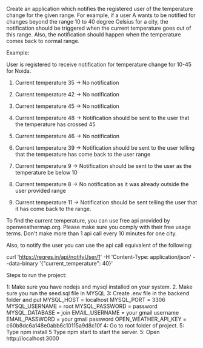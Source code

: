 Create an application which notifies
the registered user of the temperature change for the given range. For example, if a user A wants to be notified for changes beyond the range 10 to 40 degree Celsius for a city, the notification should be triggered when the current temperature goes out of this
range. Also, the notification should happen when the temperature comes back to normal range. 

Example:

User is registered to receive
notification for temperature change for 10-45 for Noida.

1. Current temperature 35 ->
No notification

2. Current temperature 42 ->
No notification

3. Current temperature 45 ->
No notification

4. Current temperature 48 ->
Notification should be sent to the user that the temperature has crossed 45

5. Current temperature 46 ->
No notification

6. Current temperature  39 ->
Notification should be sent to the user telling that the temperature has come back to the user range

7. Current temperature   9 ->
Notification should be sent to the user as the temperature be below 10

8. Current temperature  8 ->
No notification as it was already outside the user provided range

9. Current temperature  11 ->
Notification should be sent telling the user that it has come back to the range.


To find the current temperature,
you can use free api provided by openweathermap.org. Please make sure you comply with their free usage terms. Don't make more than
1 api call every 10 minutes for one city.

Also, to notify the user you
can use the api call equivalent of the following:

curl 'https://reqres.in/api/notifyUser/1'
 -H 'Content-Type: application/json' --data-binary '{"current_temperature": 40}'


Steps to run the project:

1: Make sure you have nodejs and mysql installed on your system.
2. Make sure you run the seed.sql file in MYSQL
3: Create .env file in the backend folder and put 
    MYSQL_HOST = localhost
    MYSQL_PORT = 3306
    MYSQL_USERNAME = root
    MYSQL_PASSWORD = password
    MYSQL_DATABASE = join
    EMAIL_USERNAME = your gmail username
    EMAIL_PASSWORD = your gmail password
    OPEN_WEATHER_API_KEY = c60b8dc6a148e0abb6c10115a9d8c10f
4: Go to root folder of project.
5: Type npm install
5  Type npm start to start the server.
5: Open http://localhost:3000